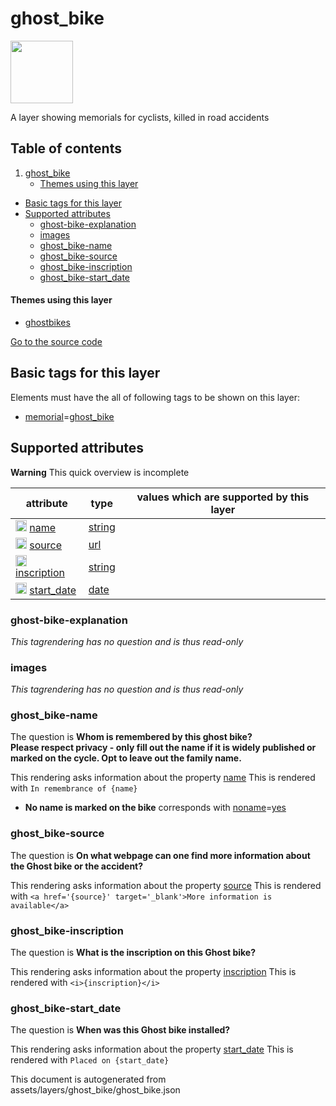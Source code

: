 

 ghost_bike 
============



<img src='https://mapcomplete.osm.be/./assets/layers/ghost_bike/ghost_bike.svg' height="100px"> 

A layer showing memorials for cyclists, killed in road accidents




## Table of contents

1. [ghost_bike](#ghost_bike)
      * [Themes using this layer](#themes-using-this-layer)
  - [Basic tags for this layer](#basic-tags-for-this-layer)
  - [Supported attributes](#supported-attributes)
    + [ghost-bike-explanation](#ghost-bike-explanation)
    + [images](#images)
    + [ghost_bike-name](#ghost_bike-name)
    + [ghost_bike-source](#ghost_bike-source)
    + [ghost_bike-inscription](#ghost_bike-inscription)
    + [ghost_bike-start_date](#ghost_bike-start_date)










#### Themes using this layer 





  - [ghostbikes](https://mapcomplete.osm.be/ghostbikes)


[Go to the source code](../assets/layers/ghost_bike/ghost_bike.json)



 Basic tags for this layer 
---------------------------



Elements must have the all of following tags to be shown on this layer:



  - <a href='https://wiki.openstreetmap.org/wiki/Key:memorial' target='_blank'>memorial</a>=<a href='https://wiki.openstreetmap.org/wiki/Tag:memorial%3Dghost_bike' target='_blank'>ghost_bike</a>




 Supported attributes 
----------------------



**Warning** This quick overview is incomplete



attribute | type | values which are supported by this layer
----------- | ------ | ------------------------------------------
[<img src='https://mapcomplete.osm.be/assets/svg/statistics.svg' height='18px'>](https://taginfo.openstreetmap.org/keys/name#values) [name](https://wiki.openstreetmap.org/wiki/Key:name) | [string](../SpecialInputElements.md#string) | 
[<img src='https://mapcomplete.osm.be/assets/svg/statistics.svg' height='18px'>](https://taginfo.openstreetmap.org/keys/source#values) [source](https://wiki.openstreetmap.org/wiki/Key:source) | [url](../SpecialInputElements.md#url) | 
[<img src='https://mapcomplete.osm.be/assets/svg/statistics.svg' height='18px'>](https://taginfo.openstreetmap.org/keys/inscription#values) [inscription](https://wiki.openstreetmap.org/wiki/Key:inscription) | [string](../SpecialInputElements.md#string) | 
[<img src='https://mapcomplete.osm.be/assets/svg/statistics.svg' height='18px'>](https://taginfo.openstreetmap.org/keys/start_date#values) [start_date](https://wiki.openstreetmap.org/wiki/Key:start_date) | [date](../SpecialInputElements.md#date) | 




### ghost-bike-explanation 



_This tagrendering has no question and is thus read-only_





### images 



_This tagrendering has no question and is thus read-only_





### ghost_bike-name 



The question is **Whom is remembered by this ghost bike?<span class='question-subtext'><br/>Please respect privacy - only fill out the name if it is widely published or marked on the cycle. Opt to leave out the family name.</span>**

This rendering asks information about the property  [name](https://wiki.openstreetmap.org/wiki/Key:name) 
This is rendered with `In remembrance of {name}`



  - **No name is marked on the bike** corresponds with <a href='https://wiki.openstreetmap.org/wiki/Key:noname' target='_blank'>noname</a>=<a href='https://wiki.openstreetmap.org/wiki/Tag:noname%3Dyes' target='_blank'>yes</a>




### ghost_bike-source 



The question is **On what webpage can one find more information about the Ghost bike or the accident?**

This rendering asks information about the property  [source](https://wiki.openstreetmap.org/wiki/Key:source) 
This is rendered with `<a href='{source}' target='_blank'>More information is available</a>`



### ghost_bike-inscription 



The question is **What is the inscription on this Ghost bike?**

This rendering asks information about the property  [inscription](https://wiki.openstreetmap.org/wiki/Key:inscription) 
This is rendered with `<i>{inscription}</i>`



### ghost_bike-start_date 



The question is **When was this Ghost bike installed?**

This rendering asks information about the property  [start_date](https://wiki.openstreetmap.org/wiki/Key:start_date) 
This is rendered with `Placed on {start_date}` 

This document is autogenerated from assets/layers/ghost_bike/ghost_bike.json